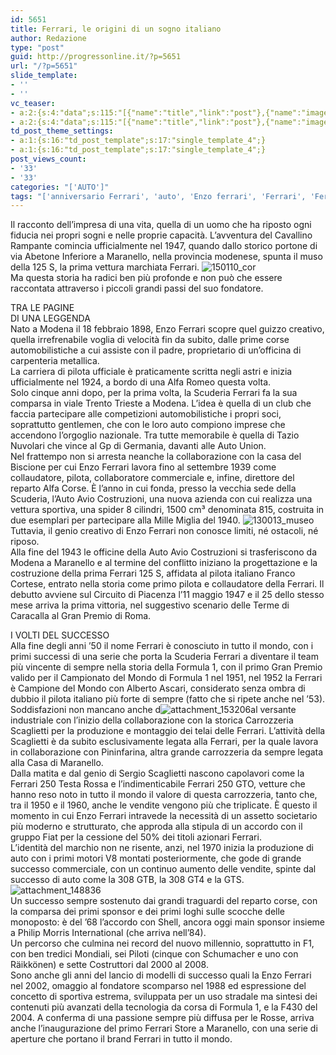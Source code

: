 ```yaml
---
id: 5651
title: Ferrari, le origini di un sogno italiano
author: Redazione
type: "post"
guid: http://progressonline.it/?p=5651
url: "/?p=5651"
slide_template:
- ''
- ''
vc_teaser:
- a:2:{s:4:"data";s:115:"[{"name":"title","link":"post"},{"name":"image","image":"featured","link":"none"},{"name":"text","mode":"excerpt"}]";s:7:"bgcolor";s:0:"";}
- a:2:{s:4:"data";s:115:"[{"name":"title","link":"post"},{"name":"image","image":"featured","link":"none"},{"name":"text","mode":"excerpt"}]";s:7:"bgcolor";s:0:"";}
td_post_theme_settings:
- a:1:{s:16:"td_post_template";s:17:"single_template_4";}
- a:1:{s:16:"td_post_template";s:17:"single_template_4";}
post_views_count:
- '33'
- '33'
categories: "['AUTO']"
tags: "['anniversario Ferrari', 'auto', 'Enzo ferrari', 'Ferrari', 'Ferrari 70', 'Made in Italy']"
---
```


Il racconto dell’impresa di una vita, quella di un uomo che ha riposto ogni fiducia nei propri sogni e nelle proprie capacità. L’avventura del Cavallino Rampante comincia ufficialmente nel 1947, quando dallo storico portone di via Abetone Inferiore a Maranello, nella provincia modenese, spunta il muso della 125 S, la prima vettura marchiata Ferrari. ![150110_cor](https://progressonline.it/wp-content/uploads/2017/02/150110_cor-300x187.jpg)  
Ma questa storia ha radici ben più profonde e non può che essere raccontata attraverso i piccoli grandi passi del suo fondatore.

TRA LE PAGINE  
DI UNA LEGGENDA  
Nato a Modena il 18 febbraio 1898, Enzo Ferrari scopre quel guizzo creativo, quella irrefrenabile voglia di velocità fin da subito, dalle prime corse automobilistiche a cui assiste con il padre, proprietario di un’officina di carpenteria metallica.  
La carriera di pilota ufficiale è praticamente scritta negli astri e inizia ufficialmente nel 1924, a bordo di una Alfa Romeo questa volta.  
Solo cinque anni dopo, per la prima volta, la Scuderia Ferrari fa la sua comparsa in viale Trento Trieste a Modena. L’idea è quella di un club che faccia partecipare alle competizioni automobilistiche i propri soci, soprattutto gentlemen, che con le loro auto compiono imprese che accendono l’orgoglio nazionale. Tra tutte memorabile è quella di Tazio Nuvolari che vince al Gp di Germania, davanti alle Auto Union.  
Nel frattempo non si arresta neanche la collaborazione con la casa del Biscione per cui Enzo Ferrari lavora fino al settembre 1939 come collaudatore, pilota, collaboratore commerciale e, infine, direttore del reparto Alfa Corse. È l’anno in cui fonda, presso la vecchia sede della Scuderia, l’Auto Avio Costruzioni, una nuova azienda con cui realizza una vettura sportiva, una spider 8 cilindri, 1500 cm³ denominata 815, costruita in due esemplari per partecipare alla Mille Miglia del 1940. ![130013_museo](https://progressonline.it/wp-content/uploads/2017/02/130013_museo-300x254.jpg)  
Tuttavia, il genio creativo di Enzo Ferrari non conosce limiti, né ostacoli, né riposo.  
Alla fine del 1943 le officine della Auto Avio Costruzioni si trasferiscono da Modena a Maranello e al termine del conflitto iniziano la progettazione e la costruzione della prima Ferrari 125 S, affidata al pilota italiano Franco Cortese, entrato nella storia come primo pilota e collaudatore della Ferrari. Il debutto avviene sul Circuito di Piacenza l’11 maggio 1947 e il 25 dello stesso mese arriva la prima vittoria, nel suggestivo scenario delle Terme di Caracalla al Gran Premio di Roma.

I VOLTI DEL SUCCESSO  
Alla fine degli anni ’50 il nome Ferrari è conosciuto in tutto il mondo, con i primi successi di una serie che porta la Scuderia Ferrari a diventare il team più vincente di sempre nella storia della Formula 1, con il primo Gran Premio valido per il Campionato del Mondo di Formula 1 nel 1951, nel 1952 la Ferrari è Campione del Mondo con Alberto Ascari, considerato senza ombra di dubbio il pilota italiano più forte di sempre (fatto che si ripete anche nel ’53).  
Soddisfazioni non mancano anche d![attachment_153206](https://progressonline.it/wp-content/uploads/2017/02/attachment_153206-300x153.jpg)al versante industriale con l’inizio della collaborazione con la storica Carrozzeria Scaglietti per la produzione e montaggio dei telai delle Ferrari. L’attività della Scaglietti è da subito esclusivamente legata alla Ferrari, per la quale lavora in collaborazione con Pininfarina, altra grande carrozzeria da sempre legata alla Casa di Maranello.  
Dalla matita e dal genio di Sergio Scaglietti nascono capolavori come la Ferrari 250 Testa Rossa e l’indimenticabile Ferrari 250 GTO, vetture che hanno reso noto in tutto il mondo il valore di questa carrozzeria, tanto che, tra il 1950 e il 1960, anche le vendite vengono più che triplicate. È questo il momento in cui Enzo Ferrari intravede la necessità di un assetto societario più moderno e strutturato, che approda alla stipula di un accordo con il gruppo Fiat per la cessione del 50% dei titoli azionari Ferrari.  
L’identità del marchio non ne risente, anzi, nel 1970 inizia la produzione di auto con i primi motori V8 montati posteriormente, che gode di grande successo commerciale, con un continuo aumento delle vendite, spinte dal successo di auto come la 308 GTB, la 308 GT4 e la GTS.![attachment_148836](https://progressonline.it/wp-content/uploads/2017/02/attachment_148836-300x200.jpg)  
Un successo sempre sostenuto dai grandi traguardi del reparto corse, con la comparsa dei primi sponsor e dei primi loghi sulle scocche delle monoposto: è del ’68 l’accordo con Shell, ancora oggi main sponsor insieme a Philip Morris International (che arriva nell’84).  
Un percorso che culmina nei record del nuovo millennio, soprattutto in F1, con ben tredici Mondiali, sei Piloti (cinque con Schumacher e uno con Räikkönen) e sette Costruttori dal 2000 al 2008.  
Sono anche gli anni del lancio di modelli di successo quali la Enzo Ferrari nel 2002, omaggio al fondatore scomparso nel 1988 ed espressione del concetto di sportiva estrema, sviluppata per un uso stradale ma sintesi dei contenuti più avanzati della tecnologia da corsa di Formula 1, e la F430 del 2004. A conferma di una passione sempre più diffusa per le Rosse, arriva anche l’inaugurazione del primo Ferrari Store a Maranello, con una serie di aperture che portano il brand Ferrari in tutto il mondo.